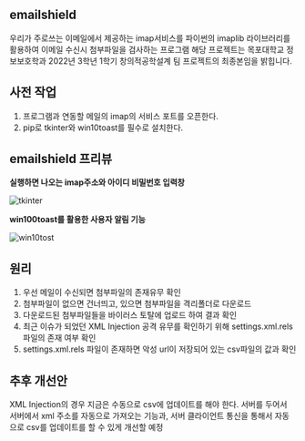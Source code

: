 ## emailshield
우리가 주로쓰는 이메일에서 제공하는 imap서비스를 파이썬의 imaplib 라이브러리를 활용하여 이메일 수신시 첨부파일을 검사하는 프로그램
해당 프로젝트는 목포대학교 정보보호학과 2022년 3학년 1학기 창의적공학설계 팀 프로젝트의 최종본임을 밝힙니다.
## 사전 작업
1. 프로그램과 연동할 메일의 imap의 서비스 포트를 오픈한다.
2. pip로 tkinter와 win10toast를 필수로 설치한다.

## emailshield 프리뷰
**실행하면 나오는 imap주소와 아이디 비밀번호 입력창**

![tkinter](https://user-images.githubusercontent.com/112620533/187892350-15b2cf85-dda4-4893-91dd-9da003bf7cea.png)

**win100toast를 활용한 사용자 알림 기능**

![win10tost](https://user-images.githubusercontent.com/112620533/187892344-b7094a54-9477-4d6b-8513-fae7d4cae3da.png)

## 원리

1. 우선 메일이 수신되면 첨부파일의 존재유무 확인
2. 첨부파일이 없으면 건너띄고, 있으면 첨부파일을 격리폴더로 다운로드
3. 다운로드된 첨부파일들을 바이러스 토탈에 업로드 하여 결과 확인
4. 최근 이슈가 되었던 XML Injection 공격 유무를 확인하기 위해 settings.xml.rels 파일의 존재 여부 확인
5. settings.xml.rels 파일이 존재하면 악성 url이 저장되어 있는 csv파일의 값과 확인

## 추후 개선안
XML Injection의 경우 지금은 수동으로 csv에 업데이트를 해야 한다. 서버를 두어서 서버에서 xml 주소를 자동으로 가져오는 기능과, 서버 클라이언트 통신을 통해서 자동으로 csv를 업데이트를 할 수 있게 개선할 예정
